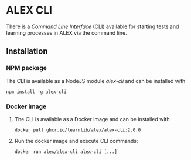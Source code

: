 # ALEX CLI

There is a *Command Line Interface* (CLI) available for starting tests and learning processes in ALEX via the command line.

## Installation

### NPM package

The CLI is available as a NodeJS module *alex-cli* and can be installed with 

`npm install -g alex-cli`

### Docker image

1. The CLI is available as a Docker image and can be installed with 
    
    `docker pull ghcr.io/learnlib/alex/alex-cli:2.0.0`

2. Run the docker image and execute CLI commands:

    `docker run alex/alex-cli alex-cli [...]`
  